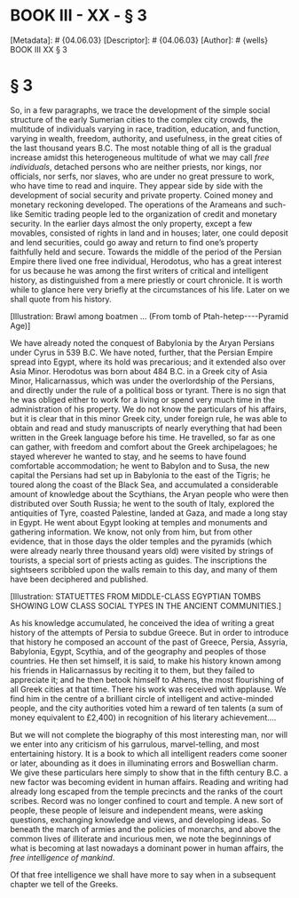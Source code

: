 # BOOK III - XX - § 3
[Metadata]: # {04.06.03}
[Descriptor]: # {04.06.03}
[Author]: # {wells}
BOOK III
XX
§ 3
# § 3
So, in a few paragraphs, we trace the development of the simple social
structure of the early Sumerian cities to the complex city crowds, the
multitude of individuals varying in race, tradition, education, and function,
varying in wealth, freedom, authority, and usefulness, in the great cities of
the last thousand years B.C. The most notable thing of all is the gradual
increase amidst this heterogeneous multitude of what we may call _free
individuals_, detached persons who are neither priests, nor kings, nor
officials, nor serfs, nor slaves, who are under no great pressure to work, who
have time to read and inquire. They appear side by side with the development of
social security and private property. Coined money and monetary reckoning
developed. The operations of the Arameans and such-like Semitic trading people
led to the organization of credit and monetary security. In the earlier days
almost the only property, except a few movables, consisted of rights in land
and in houses; later, one could deposit and lend securities, could go away and
return to find one’s property faithfully held and secure. Towards the middle of
the period of the Persian Empire there lived one free individual, Herodotus,
who has a great interest for us because he was among the first writers of
critical and intelligent history, as distinguished from a mere priestly or
court chronicle. It is worth while to glance here very briefly at the
circumstances of his life. Later on we shall quote from his history.

[Illustration: Brawl among boatmen ... (From tomb of Ptah-hetep----Pyramid
Age)]

We have already noted the conquest of Babylonia by the Aryan Persians under
Cyrus in 539 B.C. We have noted, further, that the Persian Empire spread into
Egypt, where its hold was precarious; and it extended also over Asia Minor.
Herodotus was born about 484 B.C. in a Greek city of Asia Minor, Halicarnassus,
which was under the overlordship of the Persians, and directly under the rule
of a political boss or tyrant. There is no sign that he was obliged either to
work for a living or spend very much time in the administration of his
property. We do not know the particulars of his affairs, but it is clear that
in this minor Greek city, under foreign rule, he was able to obtain and read
and study manuscripts of nearly everything that had been written in the Greek
language before his time. He travelled, so far as one can gather, with freedom
and comfort about the Greek archipelagoes; he stayed wherever he wanted to
stay, and he seems to have found comfortable accommodation; he went to Babylon
and to Susa, the new capital the Persians had set up in Babylonia to the east
of the Tigris; he toured along the coast of the Black Sea, and accumulated a
considerable amount of knowledge about the Scythians, the Aryan people who were
then distributed over South Russia; he went to the south of Italy, explored the
antiquities of Tyre, coasted Palestine, landed at Gaza, and made a long stay in
Egypt. He went about Egypt looking at temples and monuments and gathering
information. We know, not only from him, but from other evidence, that in those
days the older temples and the pyramids (which were already nearly three
thousand years old) were visited by strings of tourists, a special sort of
priests acting as guides. The inscriptions the sightseers scribbled upon the
walls remain to this day, and many of them have been deciphered and published.

[Illustration: STATUETTES FROM MIDDLE-CLASS EGYPTIAN TOMBS SHOWING LOW CLASS
SOCIAL TYPES IN THE ANCIENT COMMUNITIES.]



As his knowledge accumulated, he conceived the idea of writing a great history
of the attempts of Persia to subdue Greece. But in order to introduce that
history he composed an account of the past of Greece, Persia, Assyria,
Babylonia, Egypt, Scythia, and of the geography and peoples of those countries.
He then set himself, it is said, to make his history known among his friends in
Halicarnassus by reciting it to them, but they failed to appreciate it; and he
then betook himself to Athens, the most flourishing of all Greek cities at that
time. There his work was received with applause. We find him in the centre of a
brilliant circle of intelligent and active-minded people, and the city
authorities voted him a reward of ten talents (a sum of money equivalent to
£2,400) in recognition of his literary achievement....

But we will not complete the biography of this most interesting man, nor will
we enter into any criticism of his garrulous, marvel-telling, and most
entertaining history. It is a book to which all intelligent readers come sooner
or later, abounding as it does in illuminating errors and Boswellian charm. We
give these particulars here simply to show that in the fifth century B.C. a new
factor was becoming evident in human affairs. Reading and writing had already
long escaped from the temple precincts and the ranks of the court scribes.
Record was no longer confined to court and temple. A new sort of people, these
people of leisure and independent means, were asking questions, exchanging
knowledge and views, and developing ideas. So beneath the march of armies and
the policies of monarchs, and above the common lives of illiterate and
incurious men, we note the beginnings of what is becoming at last nowadays a
dominant power in human affairs, the _free intelligence of mankind_.

Of that free intelligence we shall have more to say when in a subsequent
chapter we tell of the Greeks.


